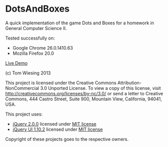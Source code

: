 # DotsAndBoxes

A quick implementation of the game Dots and Boxes for a homework in General Computer Science II. 

Tested successfully on: 

* Google Chrome 26.0.1410.63
* Mozilla Firefox 20.0

[Live Demo](http://tkw1536.github.io/DotsAndBoxes/)

(c) Tom Wiesing 2013

This project is licensed under the Creative Commons Attribution-NonCommercial 3.0 Unported License. 
To view a copy of this license, visit http://creativecommons.org/licenses/by-nc/3.0/ or 
send a letter to Creative Commons, 444 Castro Street, Suite 900, Mountain View, California, 94041, USA. 

This project uses: 

* [jQuery 2.0.0](http://jquery.com) licensed under [MIT license](https://github.com/jquery/jquery/blob/master/MIT-LICENSE.txt)
* [jQuery UI 1.10.2](http://jqueryui.com) licensed under [MIT license](https://github.com/jquery/jquery-ui/blob/master/MIT-LICENSE.txt)

Copyright of these projects goes to the respective owners. 
